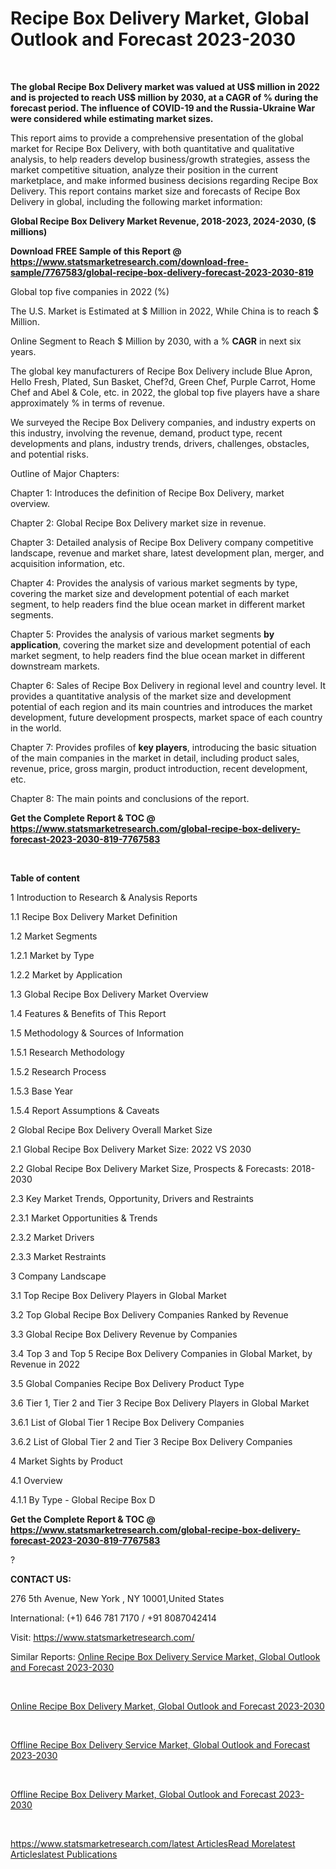 <h1>Recipe Box Delivery Market, Global Outlook and Forecast 2023-2030</h1><br/><p><strong>The global Recipe Box Delivery market was valued at US$ million in 2022 and is projected to reach US$ million by 2030, at a <strong>CAGR</strong> of % during the forecast period. The influence of COVID-19 and the Russia-Ukraine War were considered while estimating market sizes.</strong></p>
 
 
 
 <p>This report aims to provide a comprehensive presentation of the global market for Recipe Box Delivery, with both quantitative and qualitative analysis, to help readers develop business/growth strategies, assess the market competitive situation, analyze their position in the current marketplace, and make informed business decisions regarding Recipe Box Delivery. This report contains market size and forecasts of Recipe Box Delivery in global, including the following market information:</p>
 
 
 
 <p><strong>Global Recipe Box Delivery Market Revenue, 2018-2023, 2024-2030, ($ millions)</strong></p>
 
 
 
 <p><strong>Download FREE Sample of this Report @ <a href="https://www.statsmarketresearch.com/download-free-sample/7767583/global-recipe-box-delivery-forecast-2023-2030-819">https://www.statsmarketresearch.com/download-free-sample/7767583/global-recipe-box-delivery-forecast-2023-2030-819</a></strong></p>
 
 
 
 <p>Global top five companies in 2022 (%)</p>
 
 
 
 <p>The U.S. Market is Estimated at $ Million in 2022, While China is to reach $ Million.</p>
 
 
 
 <p>Online Segment to Reach $ Million by 2030, with a % <strong>CAGR</strong> in next six years.</p>
 
 
 
 <p>The global key manufacturers of Recipe Box Delivery include Blue Apron, Hello Fresh, Plated, Sun Basket, Chef?d, Green Chef, Purple Carrot, Home Chef and Abel & Cole, etc. in 2022, the global top five players have a share approximately % in terms of revenue.</p>
 
 
 
 <p>We surveyed the Recipe Box Delivery companies, and industry experts on this industry, involving the revenue, demand, product type, recent developments and plans, industry trends, drivers, challenges, obstacles, and potential risks.</p>
 
 
 
 <p>Outline of Major Chapters:</p>
 
 
 
 <p>Chapter 1: Introduces the definition of Recipe Box Delivery, market overview.</p>
 
 
 
 <p>Chapter 2: Global Recipe Box Delivery market size in revenue.</p>
 
 
 
 <p>Chapter 3: Detailed analysis of Recipe Box Delivery company competitive landscape, revenue and market share, latest development plan, merger, and acquisition information, etc.</p>
 
 
 
 <p>Chapter 4: Provides the analysis of various market segments by type, covering the market size and development potential of each market segment, to help readers find the blue ocean market in different market segments.</p>
 
 
 
 <p>Chapter 5: Provides the analysis of various market segments <strong>by application</strong>, covering the market size and development potential of each market segment, to help readers find the blue ocean market in different downstream markets.</p>
 
 
 
 <p>Chapter 6: Sales of Recipe Box Delivery in regional level and country level. It provides a quantitative analysis of the market size and development potential of each region and its main countries and introduces the market development, future development prospects, market space of each country in the world.</p>
 
 
 
 <p>Chapter 7: Provides profiles of <strong>key players</strong>, introducing the basic situation of the main companies in the market in detail, including product sales, revenue, price, gross margin, product introduction, recent development, etc.</p>
 
 
 
 <p>Chapter 8: The main points and conclusions of the report.</p>
 
 
 
 <div><b>Get the Complete Report & TOC @ <a href="https://www.statsmarketresearch.com/global-recipe-box-delivery-forecast-2023-2030-819-7767583">https://www.statsmarketresearch.com/global-recipe-box-delivery-forecast-2023-2030-819-7767583</a></b></div>
 
 
 
 <p><br />
 
 <b>Table of content</b></p>
 
 
 
 <p>1 Introduction to Research & Analysis Reports<br />
 
 1.1 Recipe Box Delivery Market Definition<br />
 
 1.2 Market Segments<br />
 
 1.2.1 Market by Type<br />
 
 1.2.2 Market by Application<br />
 
 1.3 Global Recipe Box Delivery Market Overview<br />
 
 1.4 Features & Benefits of This Report<br />
 
 1.5 Methodology & Sources of Information<br />
 
 1.5.1 Research Methodology<br />
 
 1.5.2 Research Process<br />
 
 1.5.3 Base Year<br />
 
 1.5.4 Report Assumptions & Caveats<br />
 
 2 Global Recipe Box Delivery Overall Market Size<br />
 
 2.1 Global Recipe Box Delivery Market Size: 2022 VS 2030<br />
 
 2.2 Global Recipe Box Delivery Market Size, Prospects & Forecasts: 2018-2030<br />
 
 2.3 Key Market Trends, Opportunity, Drivers and Restraints<br />
 
 2.3.1 Market Opportunities & Trends<br />
 
 2.3.2 Market Drivers<br />
 
 2.3.3 Market Restraints<br />
 
 3 Company Landscape<br />
 
 3.1 Top Recipe Box Delivery Players in Global Market<br />
 
 3.2 Top Global Recipe Box Delivery Companies Ranked by Revenue<br />
 
 3.3 Global Recipe Box Delivery Revenue by Companies<br />
 
 3.4 Top 3 and Top 5 Recipe Box Delivery Companies in Global Market, by Revenue in 2022<br />
 
 3.5 Global Companies Recipe Box Delivery Product Type<br />
 
 3.6 Tier 1, Tier 2 and Tier 3 Recipe Box Delivery Players in Global Market<br />
 
 3.6.1 List of Global Tier 1 Recipe Box Delivery Companies<br />
 
 3.6.2 List of Global Tier 2 and Tier 3 Recipe Box Delivery Companies<br />
 
 4 Market Sights by Product<br />
 
 4.1 Overview<br />
 
 4.1.1 By Type - Global Recipe Box D</p>
 
 
 
 <div><b>Get the Complete Report & TOC @ <a href="https://www.statsmarketresearch.com/global-recipe-box-delivery-forecast-2023-2030-819-7767583">https://www.statsmarketresearch.com/global-recipe-box-delivery-forecast-2023-2030-819-7767583</a></b></div>
 
 
 
 <p>? </p>
 
 
 
 <p><b>CONTACT US:</b><br />
 
 276 5th Avenue, New York , NY 10001,United States<br />
 
 International: (+1) 646 781 7170 / +91 8087042414<br />
 
 Visit: <a href="https://www.statsmarketresearch.com/">https://www.statsmarketresearch.com/</a><br />
 
 Similar Reports: <a href="https://www.statsmarketresearch.com/global-recipe-box-delivery-forecast-2023-2030-819-7767583">Online Recipe Box Delivery Service Market, Global Outlook and Forecast 2023-2030</a><br />
 
 <br />
 
 <a href="https://www.statsmarketresearch.com/global-recipe-box-delivery-forecast-2023-2030-819-7767583">Online Recipe Box Delivery Market, Global Outlook and Forecast 2023-2030</a><br />
 
 <br />
 
 <a href="https://www.statsmarketresearch.com/global-recipe-box-delivery-forecast-2023-2030-819-7767583">Offline Recipe Box Delivery Service Market, Global Outlook and Forecast 2023-2030</a><br />
 
 <br />
 
 <a href="https://www.statsmarketresearch.com/global-recipe-box-delivery-forecast-2023-2030-819-7767583">Offline Recipe Box Delivery Market, Global Outlook and Forecast 2023-2030</a><br />
 
 <br />
 
 <a href="https://gyeongbokgung.com">https://www.statsmarketresearch.com/</a><a href="https://hallyeomaritime.com">latest Articles</a><a href="https://jingwansa.com">Read More</a><a href="https://nguoiviet.jp/">latest Articles</a><a href="https://www.intelmarketresearch.com/">latest Publications</a></p>